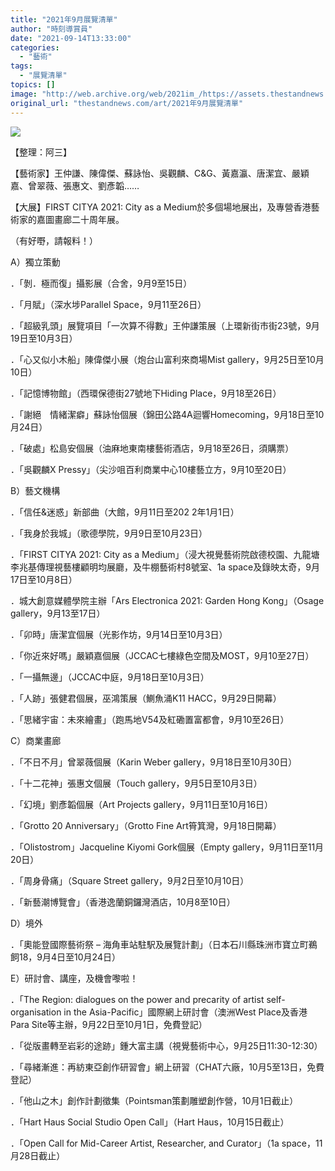 ```yaml
---
title: "2021年9月展覽清單"
author: "時刻導賞員"
date: "2021-09-14T13:33:00"
categories:
  - "藝術"
tags:
  - "展覽清單"
topics: []
image: "http://web.archive.org/web/2021im_/https://assets.thestandnews.com/media/photos/cover-Ex.jpg"
original_url: "thestandnews.com/art/2021年9月展覽清單"
---
```

![](http://web.archive.org/web/2021im_/https://assets.thestandnews.com/media/photos/cover-Ex.jpg)

【整理：阿三】　

【藝術家】王仲謙、陳偉傑、蘇詠怡、吳觀麟、C&G、黃嘉瀛、唐潔宜、嚴穎嘉、曾翠薇、張惠文、劉彥韜……

【大展】FIRST CITYA 2021: City as a Medium於多個場地展出，及專營香港藝術家的嘉圖畫廊二十周年展。　

（有好嘢，請報料！）

A）獨立策動

．「剝．極而復」攝影展（合舍，9月9至15日）

．「月賦」（深水埗Parallel Space，9月11至26日）

．「超級乳頭」展覽項目「一次算不得數」王仲謙策展（上環新街市街23號，9月19日至10月3日）

．「心又似小木船」陳偉傑小展（炮台山富利來商場Mist gallery，9月25日至10月10日）

．「記憶博物館」（西環保德街27號地下Hiding Place，9月18至26日）

．「謝絕　情緒潔癖」蘇詠怡個展（錦田公路4A迴響Homecoming，9月18日至10月24日）

．「破處」松島安個展（油麻地東南樓藝術酒店，9月18至26日，須購票）

．「吳觀麟X Pressy」（尖沙咀百利商業中心10樓藝立方，9月10至20日）

B）藝文機構

．「信任&迷惑」新部曲（大館，9月11日至202 2年1月1日）

．「我身於我城」（歌德學院，9月9日至10月23日）

．「FIRST CITYA 2021: City as a Medium」（浸大視覺藝術院啟德校園、九龍塘李兆基傳理視藝樓顧明均展廳，及牛棚藝術村8號室、1a space及錄映太奇，9月17日至10月8日）

．城大創意媒體學院主辦「Ars Electronica 2021: Garden Hong Kong」（Osage gallery，9月13至17日）

．「卯時」唐潔宜個展（光影作坊，9月14日至10月3日）

．「你近來好嗎」嚴穎嘉個展（JCCAC七樓綠色空間及MOST，9月10至27日）

．「一攝無邊」（JCCAC中庭，9月18日至10月3日）

．「人跡」張健君個展，巫鴻策展（鰂魚涌K11 HACC，9月29日開幕）

．「思緒宇宙：未來繪畫」（跑馬地V54及紅磡置富都會，9月10至26日）

C）商業畫廊

．「不日不月」曾翠薇個展（Karin Weber gallery，9月18日至10月30日）

．「十二花神」張惠文個展（Touch gallery，9月5日至10月3日）

．「幻境」劉彥韜個展（Art Projects gallery，9月11日至10月16日）

．「Grotto 20 Anniversary」（Grotto Fine Art筲箕灣，9月18日開幕）

．「Olistostrom」Jacqueline Kiyomi Gork個展（Empty gallery，9月11日至11月20日）

．「周身骨痛」（Square Street gallery，9月2日至10月10日）

．「新藝潮博覽會」（香港逸蘭銅鑼灣酒店，10月8至10日）

D）境外

．「奧能登國際藝術祭 – 海角車站駐駅及展覽計劃」（日本石川縣珠洲市寶立町鵜飼18，9月4日至10月24日）

E）研討會、講座，及機會嚟啦！

．「The Region: dialogues on the power and precarity of artist self-organisation in the Asia-Pacific」國際網上研討會（澳洲West Place及香港Para Site等主辦，9月22日至10月1日，免費登記）

．「從版畫轉至岩彩的途跡」鍾大富主講（視覺藝術中心，9月25日11:30-12:30）

．「尋緒漸進：再紡東亞創作研習會」網上研習（CHAT六廠，10月5至13日，免費登記）

．「他山之木」創作計劃徵集（Pointsman策劃雕塑創作營，10月1日截止）

．「Hart Haus Social Studio Open Call」（Hart Haus，10月15日截止）

．「Open Call for Mid-Career Artist, Researcher, and Curator」（1a space，11月28日截止）